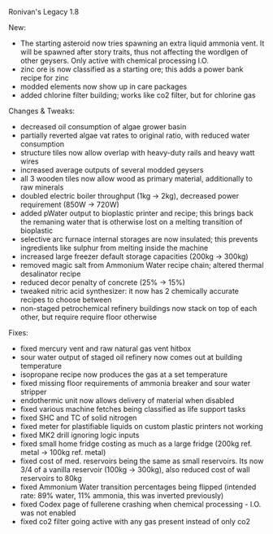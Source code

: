 Ronivan's Legacy 1.8

New:

- The starting asteroid now tries spawning an extra liquid ammonia vent. It will be spawned after story traits, thus not affecting the wordlgen of other geysers. Only active with chemical processing I.O.
- zinc ore is now classified as a starting ore; this adds a power bank recipe for zinc
- modded elements now show up in care packages
- added chlorine filter building; works like co2 filter, but for chlorine gas

Changes & Tweaks:

- decreased oil consumption of algae grower basin
- partially reverted algae vat rates to original ratio, with reduced water consumption
- structure tiles now allow overlap with heavy-duty rails and heavy watt wires
- increased average outputs of several modded geysers
- all 3 wooden tiles now allow wood as primary material, additionally to raw minerals
- doubled electric boiler throughput (1kg -> 2kg), decreased power requirement (850W -> 720W)
- added pWater output to bioplastic printer and recipe; this brings back the remaning water that is otherwise lost on a melting transition of bioplastic
- selective arc furnace internal storages are now insulated; this prevents ingredients like sulphur from melting inside the machine
- increased large freezer default storage capacities (200kg -> 300kg)
- removed magic salt from Ammonium Water recipe chain; altered thermal desalinator recipe
- reduced decor penalty of concrete (25% -> 15%)
- tweaked nitric acid synthesizer: it now has 2 chemically accurate recipes to choose between
- non-staged petrochemical refinery buildings now stack on top of each other, but require require floor otherwise

Fixes:

- fixed mercury vent and raw natural gas vent hitbox
- sour water output of staged oil refinery now comes out at building temperature
- isopropane recipe now produces the gas at a set temperature
- fixed missing floor requirements of ammonia breaker and sour water stripper
- endothermic unit now allows delivery of material when disabled
- fixed various machine fetches being classified as life support tasks
- fixed SHC and TC of solid nitrogen
- fixed meter for plastifiable liquids on custom plastic printers not working
- fixed MK2 drill ignoring logic inputs
- fixed small home fridge costing as much as a large fridge (200kg ref. metal -> 100kg ref. metal)
- fixed cost of med. reservoirs being the same as small reservoirs. Its now 3/4 of a vanilla reservoir (100kg -> 300kg), also reduced cost of wall reservoirs to 80kg
- fixed Ammonium Water transition percentages being flipped (intended rate: 89% water, 11% ammonia, this was inverted previously)
- fixed Codex page of fullerene crashing when chemical processing - I.O. was not enabled
- fixed co2 filter going active with any gas present instead of only co2
